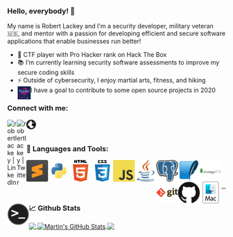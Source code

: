 ### Hello, everybody! 👋

My name is Robert Lackey and I'm a security developer, military veteran 🇺🇸, and mentor with a passion for developing efficient and secure software applications that enable businesses run better! 
- 🐉 CTF player with Pro Hacker rank on Hack The Box
- 📚 I’m currently learning security software assessments to improve my secure coding skills
- ⚡ Outside of cybersecurity, I enjoy martial arts, fitness, and hiking
- <img align="left" alt="hacktoberfest" width="30px" src="https://raw.githubusercontent.com/github/explore/80688e429a7d4ef2fca1e82350fe8e3517d3494d/topics/hacktoberfest/hacktoberfest.png" />I have a goal to contribute to some open source projects in 2020


### Connect with me:

[<img align="left" alt="robertlackey | LinkedIn" width="22px" src="https://cdn.jsdelivr.net/npm/simple-icons@v3/icons/linkedin.svg" />][linkedin]
[<img align="left" alt="robertlackey | Twitter" width="22px" src="https://cdn.jsdelivr.net/npm/simple-icons@v3/icons/twitter.svg" />][twitter]
[<img align="left" alt="lackssecurity.com" width="22px" src="https://raw.githubusercontent.com/iconic/open-iconic/master/svg/globe.svg" />][website]

<br />
<br />

### 🔧 Languages and Tools:

<img align="left" alt="Sublime Text" width="50px" src="https://raw.githubusercontent.com/github/explore/80688e429a7d4ef2fca1e82350fe8e3517d3494d/topics/sublime-text/sublime-text.png" />
<img align="left" alt="Python" width="50px" src="https://raw.githubusercontent.com/github/explore/master/topics/python/python.png" />
<img align="left" alt="HTML5" width="50px" src="https://raw.githubusercontent.com/github/explore/master/topics/html/html.png" />
<img align="left" alt="CSS3" width="50px" src="https://raw.githubusercontent.com/github/explore/master/topics/css/css.png" />
<img align="left" alt="JavaScript" width="50px" src="https://raw.githubusercontent.com/github/explore/master/topics/javascript/javascript.png" />
<img align="left" alt="Java" width="50px" src="https://raw.githubusercontent.com/github/explore/master/topics/java/java.png" />
<img align="left" alt="postgresql" width="50px" src="https://raw.githubusercontent.com/github/explore/master/topics/postgresql/postgresql.png" />
<img align="left" alt="sqlite" width="50px" src="https://raw.githubusercontent.com/github/explore/master/topics/sqlite/sqlite.png" />
<img align="left" alt="MongoDB" width="50px" src="https://raw.githubusercontent.com/github/explore/master/topics/mongodb/mongodb.png" />
<img align="left" alt="Git" width="50px" src="https://raw.githubusercontent.com/github/explore/master/topics/git/git.png" />
<img align="left" alt="GitHub" width="50px" src="https://raw.githubusercontent.com/github/explore/master/topics/github/github.png" />
<img align="left" alt="macos" width="50px" src="https://raw.githubusercontent.com/github/explore/master/topics/macos/macos.png" />
<img align="left" alt="terminal" width="50px" src="https://raw.githubusercontent.com/github/explore/master/topics/terminal/terminal.png" />

<br />
<br />
<br />

---

### &#x1f4c8; Github Stats

<a href="https://github.com/robertlackey/robertlackey">
  <img align="center" src="https://github-readme-stats.vercel.app/api/top-langs/?username=robertlackey&hide=java,html&title_color=ffffff&text_color=c9cacc&icon_color=2bbc8a&bg_color=1d1f21" />
</a>
<a href="https://github.com/robertlackey/robertlackey">
  <img align="center" src="https://github-readme-stats.vercel.app/api?username=robertlackey&show_icons=true&line_height=27&count_private=true&title_color=ffffff&text_color=c9cacc&icon_color=2bbc8a&bg_color=1d1f21" alt="Martin's GitHub Stats" />
</a>
<a href="https://github.com/robertlackey/cherrpyauth">
  <img align="center" src="https://github-readme-stats.vercel.app/api/pin/?username=robertlackey&repo=cherrypyauth&title_color=ffffff&text_color=c9cacc&icon_color=2bbc8a&bg_color=1d1f21" />
</a>

[website]: https://lackssecurity.com
[twitter]: https://twitter.com/_robertlackey
[linkedin]: https://linkedin.com/in/lackeyrobert
